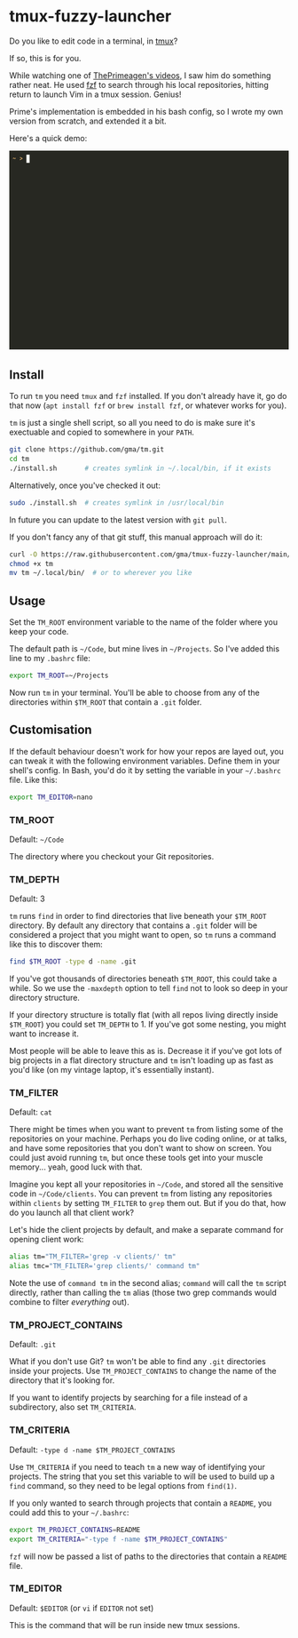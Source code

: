 tmux-fuzzy-launcher
===================

Do you like to edit code in a terminal, in [tmux]?

If so, this is for you.

While watching one of [ThePrimeagen's videos], I saw him do something rather neat. He used [fzf] to search through his local repositories, hitting return to launch Vim in a tmux session. Genius!

Prime's implementation is embedded in his bash config, so I wrote my own version from scratch, and extended it a bit.

Here's a quick demo:

![demo asciicast](./demo/tm.gif)

Install
-------

To run `tm` you need `tmux` and `fzf` installed. If you don't already have it, go do that now (`apt install fzf` or `brew install fzf`, or whatever works for you).

`tm` is just a single shell script, so all you need to do is make sure it's exectuable and copied to somewhere in your `PATH`.

```sh
git clone https://github.com/gma/tm.git
cd tm
./install.sh       # creates symlink in ~/.local/bin, if it exists
```

Alternatively, once you've checked it out:

```sh
sudo ./install.sh  # creates symlink in /usr/local/bin
```

In future you can update to the latest version with `git pull`.

If you don't fancy any of that git stuff, this manual approach will do it:

```sh
curl -O https://raw.githubusercontent.com/gma/tmux-fuzzy-launcher/main/tm
chmod +x tm
mv tm ~/.local/bin/  # or to wherever you like
```

Usage
-----

Set the `TM_ROOT` environment variable to the name of the folder where you keep your code.

The default path is `~/Code`, but mine lives in `~/Projects`. So I've added this line to my `.bashrc` file:

```sh
export TM_ROOT=~/Projects
```

Now run `tm` in your terminal. You'll be able to choose from any of the directories within `$TM_ROOT` that contain a `.git` folder.

Customisation
-------------

If the default behaviour doesn't work for how your repos are layed out, you can tweak it with the following environment variables. Define them in your shell's config. In Bash, you'd do it by setting the variable in your `~/.bashrc` file. Like this:

```sh
export TM_EDITOR=nano
```

### TM_ROOT

Default: `~/Code`

The directory where you checkout your Git repositories.

### TM_DEPTH

Default: 3

`tm` runs `find` in order to find directories that live beneath your `$TM_ROOT` directory. By default any directory that contains a `.git` folder will be considered a project that you might want to open, so `tm` runs a command like this to discover them:

```sh
find $TM_ROOT -type d -name .git
```

If you've got thousands of directories beneath `$TM_ROOT`, this could take a while. So we use the `-maxdepth` option to tell `find` not to look so deep in your directory structure.

If your directory structure is totally flat (with all repos living directly inside `$TM_ROOT`) you could set `TM_DEPTH` to 1. If you've got some nesting, you might want to increase it.

Most people will be able to leave this as is. Decrease it if you've got lots of big projects in a flat directory structure and `tm` isn't loading up as fast as you'd like (on my vintage laptop, it's essentially instant).

### TM_FILTER

Default: `cat`

There might be times when you want to prevent `tm` from listing some of the repositories on your machine. Perhaps you do live coding online, or at talks, and have some repositories that you don't want to show on screen. You could just avoid running `tm`, but once these tools get into your muscle memory... yeah, good luck with that.

Imagine you kept all your repositories in `~/Code`, and stored all the sensitive code in `~/Code/clients`. You can prevent `tm` from listing any repositories within `clients` by setting `TM_FILTER` to `grep` them out. But if you do that, how do you launch all that client work?

Let's hide the client projects by default, and make a separate command for opening client work:

```sh
alias tm="TM_FILTER='grep -v clients/' tm"
alias tmc="TM_FILTER='grep clients/' command tm"
```

Note the use of `command tm` in the second alias; `command` will call the `tm` script directly, rather than calling the `tm` alias (those two grep commands would combine to filter *everything* out).

### TM_PROJECT_CONTAINS

Default: `.git`

What if you don't use Git? `tm` won't be able to find any `.git` directories inside your projects. Use `TM_PROJECT_CONTAINS` to change the name of the directory that it's looking for. 

If you want to identify projects by searching for a file instead of a subdirectory, also set `TM_CRITERIA`.

### TM_CRITERIA

Default: `-type d -name $TM_PROJECT_CONTAINS`

Use `TM_CRITERIA` if you need to teach `tm` a new way of identifying your projects. The string that you set this variable to will be used to build up a `find` command, so they need to be legal options from `find(1)`.

If you only wanted to search through projects that contain a `README`, you could add this to your `~/.bashrc`:

```sh
export TM_PROJECT_CONTAINS=README
export TM_CRITERIA="-type f -name $TM_PROJECT_CONTAINS"
```

`fzf` will now be passed a list of paths to the directories that contain a `README` file.

### TM_EDITOR

Default: `$EDITOR` (or `vi` if `EDITOR` not set)

This is the command that will be run inside new tmux sessions.

[tmux]: https://github.com/tmux/tmux/wiki
[fzf]: https://github.com/junegunn/fzf
[ThePrimeagen's videos]: https://www.youtube.com/channel/UC8ENHE5xdFSwx71u3fDH5Xw
